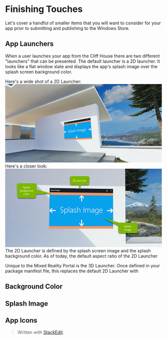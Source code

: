 # Finishing Touches
Let's cover a handful of smaller items that you will want to consider for your app prior to submitting and publishing to the Windows Store. 

## App Launchers
When a user launches your app from the Cliff House there are two different "launchers" that can be presented. The default launcher is a 2D launcher. It looks like a flat window slate and displays the app's splash image over the splash screen background color.

Here's a wide shot of a 2D Launcher:
![2D Launcher](https://raw.githubusercontent.com/ericahlstrom/Doc-Temp/master/images/4-2DLauncher.jpg)
Here's a closer look:
![enter image description here](https://raw.githubusercontent.com/ericahlstrom/Doc-Temp/master/images/4-2DLauncher2.jpg)
The 2D Launcher is defined by the splash screen image and the splash background color. As of today, the default aspect ratio of the 2D Launcher 

Unique to the Mixed Reality Portal is the 3D Launcher. Once defined in your package manifest file, this replaces the default 2D Launcher with 

## Background Color

## Splash Image




## App Icons 


> Written with [StackEdit](https://stackedit.io/).
<!--stackedit_data:
eyJoaXN0b3J5IjpbMTA0MjMwNTkzN119
-->